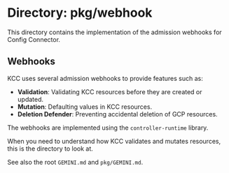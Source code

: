 # Directory: pkg/webhook

This directory contains the implementation of the admission webhooks for Config Connector.

## Webhooks

KCC uses several admission webhooks to provide features such as:
*   **Validation**: Validating KCC resources before they are created or updated.
*   **Mutation**: Defaulting values in KCC resources.
*   **Deletion Defender**: Preventing accidental deletion of GCP resources.

The webhooks are implemented using the `controller-runtime` library.

When you need to understand how KCC validates and mutates resources, this is the directory to look at.

See also the root `GEMINI.md` and `pkg/GEMINI.md`.

